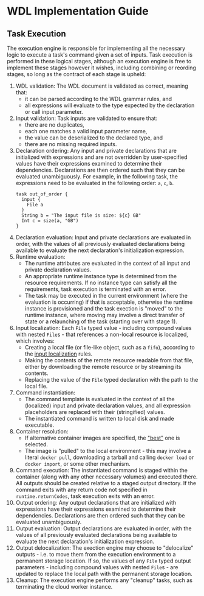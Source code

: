 # WDL Implementation Guide

## Task Execution

The execution engine is responsible for implementing all the necessary logic to execute a task's command given a set of inputs. Task execution is performed in these logical stages, although an execution engine is free to implement these stages however it wishes, including combining or reording stages, so long as the contract of each stage is upheld:

1. WDL validation: The WDL document is validated as correct, meaning that:
    * it can be parsed according to the WDL grammar rules, and
    * all expressions will evaluate to the type expected by the declaration or call input parameter.
2. Input validation: Task inputs are validated to ensure that:
    * there are no duplicates,
    * each one matches a valid input parameter name,
    * the value can be deserialized to the declared type, and
    * there are no missing required inputs.
3. Declaration ordering: Any input and private declarations that are initialized with expressions and are not overridden by user-specified values have their expressions examined to determine their dependencies. Declarations are then ordered such that they can be evaluated unambiguously. For example, in the following task, the expressions need to be evaluated in the following order: `a`, `c`, `b`.
    ```wdl
    task out_of_order {
      input {
        File a
      }
      String b = "The input file is size: ${c} GB"
      Int c = size(a, "GB")
    }
    ```
4. Declaration evaluation: Input and private declarations are evaluated in order, with the values of all previously evaluated declarations being available to evaluate the next declaration's initialization expression.
5. Runtime evaluation:
    * The runtime attributes are evaluated in the context of all input and private declaration values.
    * An appropriate runtime instance type is determined from the resource requirements. If no instance type can satisfy all the requirements, task execution is terminated with an error.
    * The task may be executed in the current environment (where the evaluation is occurring) if that is acceptable, otherwise the runtime instance is provisioned and the task exection is "moved" to the runtime instance, where moving may involve a direct transfer of state or a relaunching of the task (starting over with stage 1).
6. Input localization: Each `File` typed value - including compound values with nested `File`s - that references a non-local resource is localized, which involves:
    * Creating a local file (or file-like object, such as a `fifo`), according to the [input localization](#task-input-localization) rules.
    * Making the contents of the remote resource readable from that file, either by downloading the remote resource or by streaming its contents.
    * Replacing the value of the `File` typed declaration with the path to the local file.
7. Command instantiation:
    * The command template is evaluated in the context of all the (localized) input and private declaration values, and all expression placeholders are replaced with their (stringified) values. 
    * The instantiated command is written to local disk and made executable.
8. Container resolution:
    * If alternative container images are specified, the ["best"](SPEC.md#container) one is selected.
    * The image is "pulled" to the local environment - this may involve a literal `docker pull`, downloading a tarball and calling `docker load` or `docker import`, or some other mechanism.
9. Command execution: The instantiated command is staged within the container (along with any other necessary volumes) and executed there. All outputs should be created relative to a staged output directory. If the command exits with any return code not specified in `runtime.returnCodes`, task execution exits with an error.
10. Output ordering: Any output declarations that are initialized with expressions have their expressions examined to determine their dependencies. Declarations are then ordered such that they can be evaluated unambiguously.
11. Output evaluation: Output declarations are evaluated in order, with the values of all previously evaluated declarations being available to evaluate the next declaration's initialization expression.
12. Output delocalization: The exection engine may choose to "delocalize" outputs - i.e. to move them from the execution environment to a permanent storage location. If so, the values of any `File` typed output parameters - including compound values with nested `File`s - are updated to replace the local path with the permanent storage location.
13. Cleanup: The execution engine performs any "cleanup" tasks, such as terminating the cloud worker instance.
